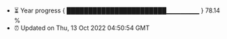 - ⏳ Year progress { ███████████████████████▁▁▁▁▁▁▁ } 78.14 %
- ⏰ Updated on Thu, 13 Oct 2022 04:50:54 GMT

